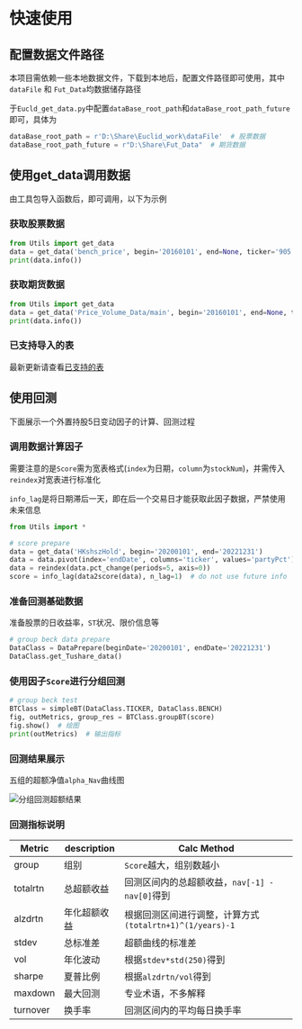 # 快速使用

## 配置数据文件路径

本项目需依赖一些本地数据文件，下载到本地后，配置文件路径即可使用，其中`dataFile` 和 `Fut_Data`均数据储存路径

于`Eucld_get_data.py`中配置`dataBase_root_path`和`dataBase_root_path_future`即可，具体为

```python
dataBase_root_path = r'D:\Share\Euclid_work\dataFile'  # 股票数据
dataBase_root_path_future = r"D:\Share\Fut_Data"  # 期货数据
```

## 使用get_data调用数据

由工具包导入函数后，即可调用，以下为示例

### 获取股票数据

```python
from Utils import get_data
data = get_data('bench_price', begin='20160101', end=None, ticker='905')
print(data.info())
```

### 获取期货数据

```python
from Utils import get_data
data = get_data('Price_Volume_Data/main', begin='20160101', end=None, ticker='A')
print(data.info())
```

### 已支持导入的表

最新更新请查看[已支持的表 ](https://gitee.com/Euclid-Jie/Quant_Share/wikis/已支持的表)

## 使用回测

下面展示一个外置持股5日变动因子的计算、回测过程

### 调用数据计算因子

需要注意的是`Score`需为宽表格式(`index`为日期，`column`为`stockNum`)，并需传入`reindex`对宽表进行标准化

`info_lag`是将日期滞后一天，即在后一个交易日才能获取此因子数据，严禁使用未来信息

```python
from Utils import *

# score prepare
data = get_data('HKshszHold', begin='20200101', end='20221231')
data = data.pivot(index='endDate', columns='ticker', values='partyPct')
data = reindex(data.pct_change(periods=5, axis=0))
score = info_lag(data2score(data), n_lag=1)  # do not use future info
```

### 准备回测基础数据

准备股票的日收益率，`ST`状况、限价信息等

```python
# group beck data prepare
DataClass = DataPrepare(beginDate='20200101', endDate='20221231')
DataClass.get_Tushare_data()
```

### 使用因子`Score`进行分组回测

```python
# group beck test
BTClass = simpleBT(DataClass.TICKER, DataClass.BENCH)
fig, outMetrics, group_res = BTClass.groupBT(score)
fig.show()  # 绘图
print(outMetrics)  # 输出指标
```

### 回测结果展示

五组的超额净值`alpha_Nav`曲线图

![分组回测超额结果](https://euclid-picgo.oss-cn-shenzhen.aliyuncs.com/image/202304141126903.png)

### 回测指标说明

| Metric   | description  | Calc Method                                              |
| -------- | ------------ | -------------------------------------------------------- |
| group    | 组别         | `Score`越大，组别数越小                                  |
| totalrtn | 总超额收益   | 回测区间内的总超额收益，`nav[-1] - nav[0]`得到           |
| alzdrtn  | 年化超额收益 | 根据回测区间进行调整，计算方式`(totalrtn+1)^(1/years)-1` |
| stdev    | 总标准差     | 超额曲线的标准差                                         |
| vol      | 年化波动     | 根据`stdev*std(250)`得到                                 |
| sharpe   | 夏普比例     | 根据`alzdrtn/vol`得到                                    |
| maxdown  | 最大回测     | 专业术语，不多解释                                       |
| turnover | 换手率       | 回测区间内的平均每日换手率                               |
